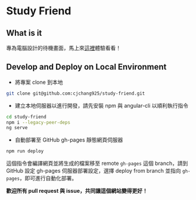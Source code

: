 # Study Friend

## What is it
專為電腦設計的待機畫面，馬上來[這裡](https://cjchang925.github.io/study-friend/edit)體驗看看！

## Develop and Deploy on Local Environment

- 將專案 clone 到本地

```bash
git clone git@github.com:cjchang925/study-friend.git
```

- 建立本地伺服器以進行開發，請先安裝 npm 與 angular-cli 以順利執行指令

```bash
cd study-friend
npm i --legacy-peer-deps
ng serve
```

- 自動部署至 GitHub gh-pages 靜態網頁伺服器

```bash
npm run deploy
```

這個指令會編譯網頁並將生成的檔案移至 remote `gh-pages` 這個 branch，請到 GitHub 設定 gh-pages 伺服器部署設定，選擇 deploy from branch 並指向 `gh-pages`，即可進行自動化部署。

**歡迎所有 pull request 與 issue，共同讓這個網站變得更好！**
